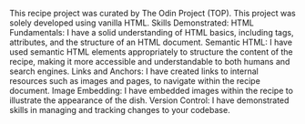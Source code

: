This recipe project was curated by The Odin Project (TOP). 
This project was solely developed using vanilla HTML. Skills Demonstrated:
HTML Fundamentals: I have a solid understanding of HTML basics, including tags, attributes, and the structure of an HTML document.
Semantic HTML: I have used semantic HTML elements appropriately to structure the content of the recipe, making it more accessible and understandable to both humans and search engines.
Links and Anchors: I have created links to internal resources such as images and pages, to navigate within the recipe document.
Image Embedding: I have embedded images within the recipe to illustrate the appearance of the dish.
Version Control: I have demonstrated skills in managing and tracking changes to your codebase.
